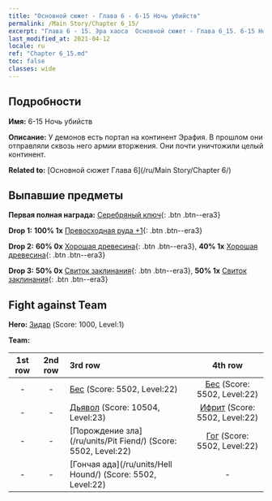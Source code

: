 ```yaml
---
title: "Основной сюжет - Глава 6 - 6-15 Ночь убийств"
permalink: /Main Story/Chapter 6_15/
excerpt: "Глава 6 - 15. Эра хаоса  Основной сюжет - Глава 6_15. 6-15 Ночь убийств"
last_modified_at: 2021-04-12
locale: ru
ref: "Chapter 6_15.md"
toc: false
classes: wide
---
```


## Подробности

 **Имя:** 6-15 Ночь убийств

 **Описание:** У демонов есть портал на континент Эрафия. В прошлом они отправляли сквозь него армии вторжения. Они почти уничтожили целый континент.

 **Related to:** [Основной сюжет Глава 6](/ru/Main Story/Chapter 6/)

## Выпавшие предметы

 **Первая полная награда:** [Серебряный ключ](/ru/Items/con_693/){: .btn .btn--era3}

 **Drop 1:** **100% 1x** [Превосходная руда +1](/ru/Items/mat_19/){: .btn .btn--era3}

 **Drop 2:** **60% 0x** [Хорошая древесина](/ru/Items/mat_13/){: .btn .btn--era3}, **40% 1x** [Хорошая древесина](/ru/Items/mat_13/){: .btn .btn--era3}

 **Drop 3:** **50% 0x** [Свиток заклинания](/ru/Items/con_694/){: .btn .btn--era3}, **50% 1x** [Свиток заклинания](/ru/Items/con_694/){: .btn .btn--era3}


## Fight against Team
 **Hero:** [Зидар](/ru/heroes/Zydar/) (Score: 1000, Level:1)

 **Team:**


  | 1st row | 2nd row | 3rd row | 4th row |
  |:----:|:----:|:----|:----:|
  | - | - | [Бес](/ru/units/Imp/) (Score: 5502, Level:22)  | [Бес](/ru/units/Imp/) (Score: 5502, Level:22)  |
  | - | - | [Дьявол](/ru/units/Devil/) (Score: 10504, Level:23)  | [Ифрит](/ru/units/Efreeti/) (Score: 5502, Level:22)  |
  | - | - | [Порождение зла](/ru/units/Pit Fiend/) (Score: 5502, Level:22)  | [Гог](/ru/units/Gog/) (Score: 5502, Level:22)  |
  | - | - | [Гончая ада](/ru/units/Hell Hound/) (Score: 5502, Level:22)  | - |


